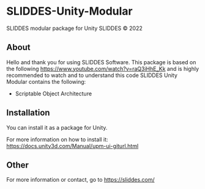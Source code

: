 # SLIDDES-Unity-Modular
SLIDDES modular package for Unity
SLIDDES © 2022

## About
Hello and thank you for using SLIDDES Software.
This package is based on the following https://www.youtube.com/watch?v=raQ3iHhE_Kk and is highly recommended to watch and to understand this code
SLIDDES Unity Modular contains the following:
- Scriptable Object Architecture

## Installation
You can install it as a package for Unity.

For more information on how to install it:
https://docs.unity3d.com/Manual/upm-ui-giturl.html

## Other
For more information or contact, go to https://sliddes.com/